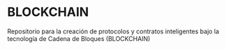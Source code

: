 # BLOCKCHAIN
Repositorio para la creación de protocolos y contratos inteligentes bajo la tecnología de Cadena de Bloques (BLOCKCHAIN)
